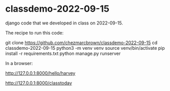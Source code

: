 # classdemo-2022-09-15

django code that we developed in class on 2022-09-15.

The recipe to run this code:

git clone https://github.com/chezmarcbrown/classdemo-2022-09-15
cd classdemo-2022-09-15
python3 -m venv venv
source venv/bin/activate
pip install -r requirements.txt
python manage.py runserver

In a browser:

http://127.0.0.1:8000/hello/harvey

http://127.0.0.1:8000/classtoday

